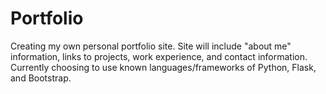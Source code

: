 # Portfolio
Creating my own personal portfolio site.
Site will include "about me" information, links to projects, work experience, and contact information.
Currently choosing to use known languages/frameworks of Python, Flask, and Bootstrap.
